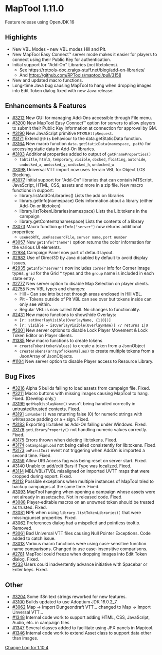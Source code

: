 # MapTool 1.11.0
Feature release using OpenJDK 16

## Highlights
- New VBL Modes - new VBL modes Hill and Pit.
- New MapTool Easy Connect™ server mode makes it easier for players to connect using their Public Key for authentication.
- Initial support for "Add-On" Libraries (not lib:tokens).
  - See https://rptools-doc.craigs-stuff.net/blog/add-on-libraries/
  - And https://github.com/RPTools/maptool/pull/3158
- New and updated macro functions.
- Long-time Java bug causing MapTool to hang when dropping images into Edit Token dialog fixed with new Java release.

## Enhancements & Features
- [#3212][i3212] New GUI for managing Add-Ons accessible through File menu.
- [#3200][i3200] New MapTool Easy Connect™ option for servers to allow players to submit their Public Key information at connection for approval by GM.
- [#3190][i3190] New JavaScript primitive `MTXMLHttpRequest`.
- [#3171][i3171] Extend `@this` behaviour to the data.getStaticData function.
- [#3164][i3164] New macro function `data.getStaticData(namespace, path)` for accessing static data in Add-On libraries.
- [#3103][i3103] Additional properties added to output of `getFrameProperties()`
  - `tabtitle`, `html5`, `temporary`, `visible`, `docked`, `floating`, `autohide`, `undocked_x`, `undocked_y`, `undocked_h`, `undocked_w`
- [#3098][i3098] Universal VTT import now uses Terrain VBL for Object LOS Blocking.  
- [#3077][i3077] Initial support for "Add-On" libraries that can contain MTScript, JavaScript, HTML, CSS, assets and more in a zip file. New macro functions in support:
  - library.listAddOnLibraries() Lists the add on libraries
  - library.getInfo(namespace) Gets information about a library (either Add-On or lib:token)
  - library.listTokenLibraries(namespace) Lists the Lib:tokens in the campaign
  - library.getContents(namespace) Lists the contents of a library
- [#3073][i3073] Macro function `getInfo("server")` now returns additional properties:
  - `useWebRTC`, `usePasswordFile`, `server name`, `port number`
- [#3057][i3057] New `getInfo("theme")` option returns the color information for the various UI elements.
- [#2984][i2984] Campaign Panel now part of default layout.
- [#2982][i2982] Use of Direct3D by Java disabled by default to avoid display issues.
- [#2935][i2935] `getInfo("server")` now includes `corner` info for Corner Image types, `grid` for the Grid * types and the `group` name is included in each state entry.
- [#2777][i2777] New server option to disable Map Selection on player clients.
- [#2755][i2755] New VBL types and changes:
  - Hill - Can see into but not through areas enclosed in Hill VBL.
  - Pit - Tokens outside of Pit VBL can see over but tokens inside can only see within.
  - Regular VBL is now called Wall. No changes to functionality.
- [#2431][i2431] New macro functions to show/hide Overlays:
  - `[r: setOverlayVisible(OverlayName, {1|0})]`
  - `[r: visible = isOverlayVisible(OverlayName)] // returns 1|0`
- [#2001][i2001] New server options to disable Lock Player Movement & Lock Token Editor on Player clients.
- [#1385][i1385] New macro functions to create tokens.
  - `createToken(tokenValues)` to create a token from a JsonObject
  - `createTokens(arrayofTokenValues)`  to create multiple tokens from a JsonArray of JsonObjects.
- [#1104][i1104] New server option to disable Player access to Resource Library. 
 
## Bug Fixes
- [#3216][i3216] Alpha 5 builds failing to load assets from campaign file. Fixed.
- [#3211][i3211] Macro buttons with missing images causing MapTool to hang. Fixed. (Develop only.)
- [#3199][i3199] `getMapDisplayName()` wasn't being handled correctly in untrusted/trusted contexts. Fixed.
- [#3191][i3191] `isNumber()` was returning false (0) for numeric strings with whitespace padding or a `+` sign. Fixed.
- [#3183][i3183] Exporting lib:token as Add-On failing under Windows. Fixed.
- [#3176][i3176] `getLibraryProperty()` not handling numeric values correctly. Fixed.
- [#3175][i3175] Errors thrown when deleting lib:tokens. Fixed.
- [#3174][i3174] `onCampaignLoad` not being called consistently for lib:tokens. Fixed.
- [#3173][i3173] `onFirstInit` event not triggering when AddOn is imported a second time. Fixed.
- [#3159][i3159] Allow URI Access fag was being reset on server start. Fixed.
- [#3140][i3140] Unable to add/edit Bars if Type was localized. Fixed.
- [#3114][i3114] MBL/VBL/TVBL misaligned on imported UVTT maps that were cropped during export. Fixed.
- [#3112][i3112] Possible exceptions when multiple instances of MapTool tried to backup campaigns at the same time. Fixed.
- [#3093][i3093] MapTool hanging when opening a campaign whose assets were not already in assetcache. Not in released code. Fixed.
- [#3088][i3088] Player-editable macros on an unowned token should be treated as trusted. Fixed.
- [#3081][i3081] NPE when using `library.listTokenLibraries()` that were missing/unset properties. Fixed.
- [#3062][i3062] Preferences dialog had a mispelled and pointless tooltip. Removed.
- [#3061][i3061] Bad Universal VTT files causing Null Pointer Exceptions. Code added to catch issue. 
- [#3013][i3013] Various macro functions were using case-sensitive function name comparisons. Changed to use case-insensitive comparisons.
- [#2781][i2781] MapTool could freeze when dropping images into Edit Token dialog. Fixed.
- [#233][i233] Users could inadvertently advance initiative with Spacebar or Enter keys. Fixed.

## Other
- [#3204][i3204] Some i18n text strings reworked for new features. 
- [#3100][i3100] Builds updated to use Adoptium JDK 16.0.2_7.
- [#3062][i3062] Map -> Import Dungeondraft VTT... changed to Map -> Import Unversal VTT...
- [#1348][i1348] Internal code work to support adding HTML, CSS, JavaScript, Audio, etc. in campaign files.
- [#1347][i1347] Several classes added to facilitate using JFX panels in Maptool.
- [#1346][i1346] Internal code work to extend Asset class to support data other than images.


[Change Log for 1.10.4](https://github.com/RPTools/maptool/blob/1.10.4/CHANGE_LOG.md)

[i3216]: https://github.com/RPTools/maptool/issues/3216
[i3212]: https://github.com/RPTools/maptool/issues/3212
[i3211]: https://github.com/RPTools/maptool/issues/3211
[i3200]: https://github.com/RPTools/maptool/issues/3200
[i3204]: https://github.com/RPTools/maptool/issues/3204
[i3199]: https://github.com/RPTools/maptool/issues/3199
[i3191]: https://github.com/RPTools/maptool/issues/3191
[i3190]: https://github.com/RPTools/maptool/issues/3190
[i3183]: https://github.com/RPTools/maptool/issues/3183
[i3176]: https://github.com/RPTools/maptool/issues/3176
[i3175]: https://github.com/RPTools/maptool/issues/3175
[i3174]: https://github.com/RPTools/maptool/issues/3174
[i3173]: https://github.com/RPTools/maptool/issues/3173
[i3171]: https://github.com/RPTools/maptool/issues/3171
[i3170]: https://github.com/RPTools/maptool/issues/3170
[i3164]: https://github.com/RPTools/maptool/issues/3164
[i3159]: https://github.com/RPTools/maptool/issues/3159
[i3140]: https://github.com/RPTools/maptool/issues/3140
[i3114]: https://github.com/RPTools/maptool/issues/3114
[i3112]: https://github.com/RPTools/maptool/issues/3112
[i3103]: https://github.com/RPTools/maptool/issues/3103
[i3100]: https://github.com/RPTools/maptool/issues/3100
[i3098]: https://github.com/RPTools/maptool/issues/3098
[i3093]: https://github.com/RPTools/maptool/issues/3093
[i3088]: https://github.com/RPTools/maptool/issues/3088
[i3081]: https://github.com/RPTools/maptool/issues/3081
[i3077]: https://github.com/RPTools/maptool/issues/3077
[i3073]: https://github.com/RPTools/maptool/issues/3073
[i3062]: https://github.com/RPTools/maptool/issues/3062
[i3061]: https://github.com/RPTools/maptool/issues/3061
[i3057]: https://github.com/RPTools/maptool/issues/3057
[i3013]: https://github.com/RPTools/maptool/issues/3013
[i1385]: https://github.com/RPTools/maptool/issues/1385
[i1348]: https://github.com/RPTools/maptool/issues/1348
[i1347]: https://github.com/RPTools/maptool/issues/1347
[i1346]: https://github.com/RPTools/maptool/issues/1346
[i2984]: https://github.com/RPTools/maptool/issues/2984
[i2982]: https://github.com/RPTools/maptool/issues/2982
[i2935]: https://github.com/RPTools/maptool/issues/2935
[i2781]: https://github.com/RPTools/maptool/issues/2781
[i2777]: https://github.com/RPTools/maptool/issues/2777
[i2755]: https://github.com/RPTools/maptool/issues/2755
[i2431]: https://github.com/RPTools/maptool/issues/2431
[i]: https://github.com/RPTools/maptool/issues/
[i2001]: https://github.com/RPTools/maptool/issues/2001
[i1104]: https://github.com/RPTools/maptool/issues/1104
[i233]: https://github.com/RPTools/maptool/issues/233


